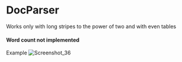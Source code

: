 # DocParser
Works only with long stripes to the power of two and with even tables

#### Word count not implemented

Example
![Screenshot_36](https://user-images.githubusercontent.com/57362483/141460703-b479f531-cde3-4d5a-8808-40a20469328a.png)
